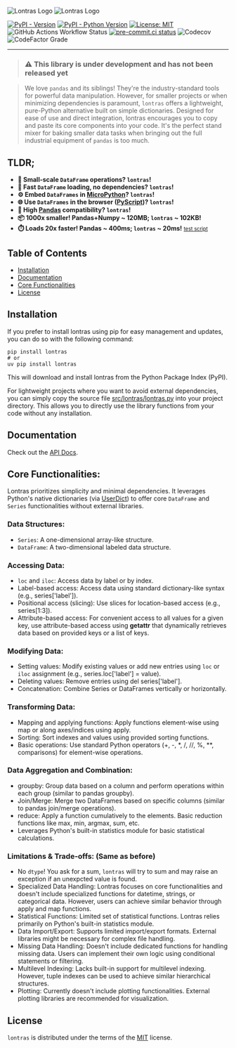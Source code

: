 ![Lontras Logo](https://raw.githubusercontent.com/luxedo/lontras/refs/heads/main/docs/_static/lontras_logo.png#gh-light-mode-only)
![Lontras Logo](https://raw.githubusercontent.com/luxedo/lontras/refs/heads/main/docs/_static/lontras_logo_white.png#gh-dark-mode-only)

[![PyPI - Version](https://img.shields.io/pypi/v/lontras.svg)](https://pypi.org/project/lontras)
[![PyPI - Python Version](https://img.shields.io/pypi/pyversions/lontras.svg)](https://pypi.org/project/lontras)
[![License: MIT](https://img.shields.io/badge/license-MIT-blue)](https://opensource.org/license/mit)
![GitHub Actions Workflow Status](https://img.shields.io/github/actions/workflow/status/luxedo/lontras/publish.yml)
[![pre-commit.ci status](https://results.pre-commit.ci/badge/github/luxedo/lontras/main.svg)](https://results.pre-commit.ci/latest/github/luxedo/lontras/main)
![Codecov](https://img.shields.io/codecov/c/github/luxedo/lontras)
![CodeFactor Grade](https://img.shields.io/codefactor/grade/github/luxedo/lontras)

---

> ### ⚠️ This library is under development and has not been released yet

> We love `pandas` and its siblings! They're the industry-standard tools for powerful data
> manipulation. However, for smaller projects or when minimizing dependencies is paramount,
> `lontras` offers a lightweight, pure-Python alternative built on simple dictionaries. Designed
> for ease of use and direct integration, lontras encourages you to copy and paste its core
> components into your code. It's the perfect stand mixer for baking smaller data tasks when
> bringing out the full industrial equipment of `pandas` is too much.

## TLDR;

- **🤏 Small-scale `DataFrame` operations? `lontras`!**
- **🚀 Fast `DataFrame` loading, no dependencies? `lontras`!**
- **⚙️ Embed `DataFrames` in [MicroPython](https://micropython.org/)? `lontras`!**
- **🌐 Use `DataFrames` in the browser ([PyScript](https://pyscript.net/))? `lontras`!**
- **🤝 High [Pandas](https://pandas.pydata.org/) compatibility? `lontras`!**
- **📦 1000x smaller! Pandas+Numpy ~ 120MB; `lontras` ~ 102KB!**
- **⏱️ Loads 20x faster! Pandas ~ 400ms; `lontras` ~ 20ms!** <small>[test script](tools/repo-info.sh)</small>

## Table of Contents

- [Installation](#installation)
- [Documentation](#documentation)
- [Core Functionalities](#core-functionalities)
- [License](#license)

## Installation

If you prefer to install lontras using pip for easy management and updates, you can do so with the
following command:

```console
pip install lontras
# or
uv pip install lontras
```

This will download and install lontras from the Python Package Index (PyPI).

For lightweight projects where you want to avoid external dependencies, you can simply copy the
source file [src/lontras/lontras.py](src/lontras/lontras.py) into your project directory. This
allows you to directly use the library functions from your code without any installation.

## Documentation

Check out the [API Docs](https://lontras.readthedocs.io/en/latest/).

## Core Functionalities:

Lontras prioritizes simplicity and minimal dependencies. It leverages Python's native dictionaries
(via [UserDict](https://docs.python.org/3/library/collections.html#collections.UserDict)) to offer
core `DataFrame` and `Series` functionalities without external libraries.

### Data Structures:

- `Series`: A one-dimensional array-like structure.
- `DataFrame`: A two-dimensional labeled data structure.

### Accessing Data:

- `loc` and `iloc`: Access data by label or by index.
- Label-based access: Access data using standard dictionary-like syntax (e.g., series['label']).
- Positional access (slicing): Use slices for location-based access (e.g., series[1:3]).
- Attribute-based access: For convenient access to all values for a given key, use attribute-based access using **getattr** that dynamically retrieves data based on provided keys or a list of keys.

### Modifying Data:

- Setting values: Modify existing values or add new entries using `loc` or `iloc` assignment (e.g., series.loc['label'] = value).
- Deleting values: Remove entries using del series['label'].
- Concatenation: Combine Series or DataFrames vertically or horizontally.

### Transforming Data:

- Mapping and applying functions: Apply functions element-wise using map or along axes/indices using apply.
- Sorting: Sort indexes and values using provided sorting functions.
- Basic operations: Use standard Python operators (+, -, \*, /, //, %, \*\*, comparisons) for element-wise operations.

### Data Aggregation and Combination:

- groupby: Group data based on a column and perform operations within each group (similar to pandas groupby).
- Join/Merge: Merge two DataFrames based on specific columns (similar to pandas join/merge operations).
- reduce: Apply a function cumulatively to the elements. Basic reduction functions like max, min, argmax, sum, etc.
- Leverages Python's built-in statistics module for basic statistical calculations.

### Limitations & Trade-offs: (Same as before)

- No `dtype`! You ask for a sum, `lontras` will try to sum and may raise an exception if an unexpcted value is found.
- Specialized Data Handling: Lontras focuses on core functionalities and doesn't include specialized functions for datetime, strings, or categorical data. However, users can achieve similar behavior through apply and map functions.
- Statistical Functions: Limited set of statistical functions. Lontras relies primarily on Python's built-in statistics module.
- Data Import/Export: Supports limited import/export formats. External libraries might be necessary for complex file handling.
- Missing Data Handling: Doesn't include dedicated functions for handling missing data. Users can implement their own logic using conditional statements or filtering.
- Multilevel Indexing: Lacks built-in support for multilevel indexing. However, tuple indexes can be used to achieve similar hierarchical structures.
- Plotting: Currently doesn't include plotting functionalities. External plotting libraries are recommended for visualization.

## License

`lontras` is distributed under the terms of the [MIT](https://spdx.org/licenses/MIT.html) license.
